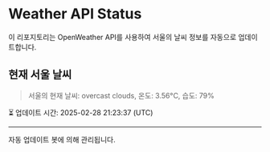 
# Weather API Status

이 리포지토리는 OpenWeather API를 사용하여 서울의 날씨 정보를 자동으로 업데이트합니다.

## 현재 서울 날씨
> 서울의 현재 날씨: overcast clouds, 온도: 3.56°C, 습도: 79%

⏳ 업데이트 시간: 2025-02-28 21:23:37 (UTC)

---
자동 업데이트 봇에 의해 관리됩니다.
